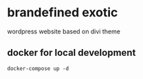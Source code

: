 # brandefined exotic
wordpress website based on divi theme

## docker for local development
```
docker-compose up -d
```
